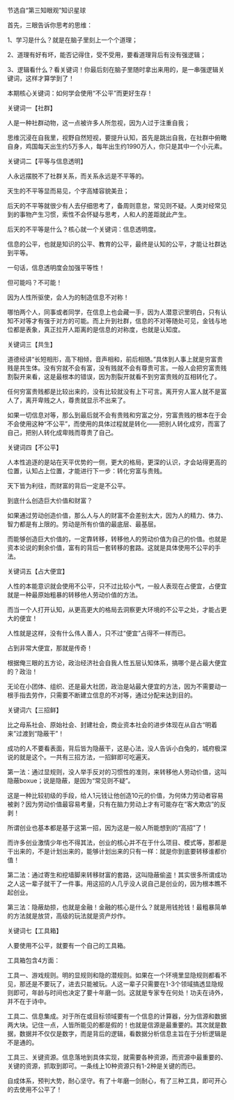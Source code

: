 节选自“第三知眼观”知识星球

 

首先，三眼告诉你思考的思维：

1、学习是什么？就是在脑子里刻上一个个道理；

2、道理有好有坏，能否记得住，受不受用，要看道理背后有没有强逻辑；

3、逻辑看什么？看关键词！你最后刻在脑子里随时拿出来用的，是一串强逻辑关键词，这样才算学到了！

 

本期核心关键词：如何学会使用“不公平”而更好生存！

 

关键词一【社群】

人是一种社群动物，这一点被许多人所忽视，因为人过于注重自我；

思维沉浸在自我里，视野自然短视，要提升认知，首先是跳出自我，在社群中俯瞰自身，鸡国每天出生约5万多人，每年出生约1990万人，你只是其中一个小元素。



关键词二【平等与信息透明】

人永远摆脱不了社群关系，而关系永远是不平等的。

天生的不平等显而易见，个字高矮容貌美丑；

后天的不平等就很少有人去仔细思考了，备周则意怠，常见则不疑。人类对经常见到的事物产生习惯，索性不会怀疑与思考，人和人的差距就此产生。

后天的不平等是什么？核心就一个关键词：信息透明度。

信息的公平，也就是知识的公平、教育的公平，最终是认知的公平，才能让社群达到平等。

一句话，信息透明度会加强平等性！

但可能吗？不可能！

因为人性所驱使，会人为的制造信息不对称！

哪怕两个人，同事或者同学，在信息上也会藏一手，因为人潜意识里明白，只有认知不对等才有强于对方的可能。而上升到社群，信息的不对等随处可见，金钱与地位都是表象，真正拉开人距离的是信息的对称度，也就是认知度。





关键词三【共生】

道德经讲“长短相形，高下相倾，音声相和，前后相随。”具体到人事上就是穷富贵贱是共生体。没有穷就不会有富，没有贱就不会有尊贵可言。一般人会把穷富贵贱割裂开来看，这是最根本的错误，因为割裂开就看不到穷富贵贱的互相转化了。

任何穷富贵贱都是比较出来的，没有比较就没有上下可言。离开穷人富人就不是富人了，离开卑贱之人，尊贵就显示不出来了。

如果一切信息对等，那么到最后就不会有贵贱和穷富之分，穷富贵贱的根本在于会不会使用这种“不公平”，而使用的具体过程就是转化——把别人转化成穷，而富了自己，把别人转化成卑贱而尊贵了自己。



关键词四【不公平】

人本性追逐的是站在天平优势的一侧，更大的格局，更深的认识，才会站得更高的位置，认知占上位置，才能进行下一步：转化穷富与贵贱。

天下皆为利往，而财富的背后一定是不公平。

到底什么创造巨大价值和财富？

如果通过劳动创造价值，那么人与人的财富不会差别太大，因为人的精力、体力、智力都是有上限的。劳动是所有价值的最底层、最基层。

而能够创造巨大价值的，一定靠转移，转移他人的劳动价值为自己的价值。也就是资本论说的剩余价值，富有的背后一套转移的套路。这就是具体使用不公平的手法。







关键词五【占大便宜】

人性的本能意识就会使用不公平，只不过比较小气，一般人表现在占便宜，占便宜就是一种最原始粗暴的转移他人劳动价值的方法。

而当一个人打开认知，从更高更大的格局去洞察更大环境的不公平之处，才能占更大的便宜！

人性就是这样，没有什么伟人善人，只不过“便宜”占得不一样而已。

占到非常大便宜，那就是传奇！

根据俺三眼的五方论，政治经济社会自我人性五层认知体系，搞哪个是占最大便宜的？政治！

无论在小团体、组织、还是最大社团，政治是站最大便宜的方法，因为不需要动一根手指去劳作，只需要不断建立信息的不对等，通过分配来达到目的。



关键词六【三招鲜】

比之母系社会、原始社会、封建社会，商业资本社会的进步体现在从自古“明着来”过渡到“隐蔽干”！

成功的人不要看表面，背后皆为隐蔽干，这是心法，没人告诉小白兔的，城府极深说的就是这个。一共有三招方法，一招鲜即可吃遍天。

第一法：通过显规则，没人举手反对的习惯性的准则，来转移他人劳动价值，这叫隐蔽boxue；说是隐蔽，是因为“常见则不疑”。

这是一种比较初级的手段，给人1元钱让他创造10元的价值，为何体力劳动者容易被剥？因为劳动价值最容易考量，只有在脑力劳动上才有可能存在“客大欺店”的反剥！

所谓创业也基本都是基于这第一招，因为这是一般人所能想到的“高招”了！

而许多创业激情少年也不得其法，创业的核心并不在于什么项目、模式等，那都是干出来的，不是计划出来的，能够计划出来的只有一样：就是你到底要转移谁都价值！

第二法：通过寄生和挖墙脚来转移财富的套路，这叫隐蔽偷盗！其实很多所谓成功之人这一辈子就干了一件事。用这招的人几乎没人说自己是创业的，因为根本瞧不起创业。

第三法：隐蔽劫掠，也就是金融！金融的核心是什么？就是用钱抢钱！最粗暴简单的方法就是放贷，高级的玩法就是资产炒作。







关键词七【工具箱】

人要使用不公平，就要有一个自己的工具箱。

工具箱包含4方面：

工具一、游戏规则。明的显规则和隐的潜规则。如果在一个环境里显隐规则都看不见，那还是不要玩了，进去只能被玩。人这一辈子只需要在1-3个领域搞透显隐规则即可，年龄与时间也决定了要十年磨一剑。这就是专家专在何处！功夫在诗外，并不在于诗中。

工具二、信息集成。对于所在或目标领域要有一个信息的计算器，分为信源和数据两大块。记住一点，人皆所能见的都是假的！也就是信源是最重要的。其次就是数据，数据并不仅仅是数字，而是背后的逻辑，看数据分析信息主旨在于分析逻辑是不是通的。

工具三、关键资源。信息落地到具体实现，就需要各种资源，而资源中最重要的、关键的资源，抓取到即可。一条线上10种资源只有1-2种是关键的而已。

自成体系，预判大势，耐心坚守。有了十年磨一剑耐心，有了三种工具，即可开心的去使用不公平了！
